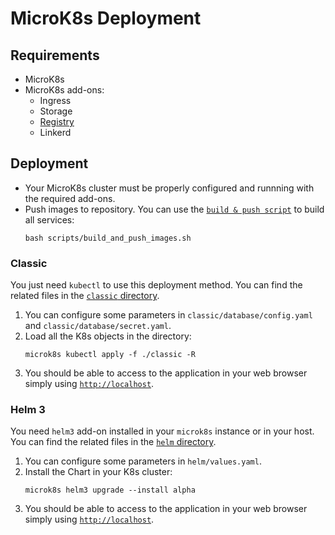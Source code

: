 # MicroK8s Deployment

## Requirements

- MicroK8s
- MicroK8s add-ons:
  - Ingress
  - Storage
  - [Registry](https://microk8s.io/docs/registry-built-in)
  - Linkerd

## Deployment

- Your MicroK8s cluster must be properly configured and runnning with the
  required add-ons.
- Push images to repository. You can use the
  [`build & push script`](scripts/build_and_push_images.sh) to build all services:
  ```
  bash scripts/build_and_push_images.sh
  ```

### Classic

You just need `kubectl` to use this deployment method. You can find the related
files in the [`classic` directory](classic/).

1. You can configure some parameters in `classic/database/config.yaml` and
   `classic/database/secret.yaml`.
2. Load all the K8s objects in the directory:
   ```
   microk8s kubectl apply -f ./classic -R
   ```
3. You should be able to access to the application in your web browser simply
   using [`http://localhost`](http://localhost).

### Helm 3

You need `helm3` add-on installed in your `microk8s` instance or in your host.
You can find the related files in the [`helm` directory](helm/).

1. You can configure some parameters in `helm/values.yaml`.
2. Install the Chart in your K8s cluster:
   ```
   microk8s helm3 upgrade --install alpha
   ```
3. You should be able to access to the application in your web browser simply
   using [`http://localhost`](http://localhost).

